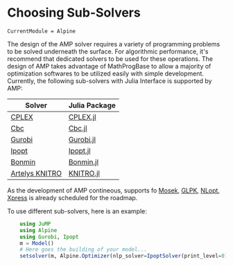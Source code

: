 # Choosing Sub-Solvers

```@meta
CurrentModule = Alpine
```

The design of the AMP solver requires a variety of programming problems to be solved underneath the surface. For algorithmic performance, it's recommend that dedicated solvers to be used for these operations. The design of AMP takes advantage of MathProgBase to allow a majority of optimization softwares to be utilized easily with simple development. Currently, the following sub-solvers with Julia Interface is supported by AMP:

| Solver                                                                         | Julia Package                                                |
|--------------------------------------------------------------------------------|--------------------------------------------------------------|
| [CPLEX](http://www-01.ibm.com/software/commerce/optimization/cplex-optimizer/) | [CPLEX.jl](https://github.com/JuliaOpt/CPLEX.jl)             |
| [Cbc](https://projects.coin-or.org/Cbc)                                        | [Cbc.jl](https://github.com/JuliaOpt/Clp.jl)                 |
| [Gurobi](http://gurobi.com/)                                                   | [Gurobi.jl](https://github.com/JuliaOpt/Gurobi.jl)           |
| [Ipopt](https://projects.coin-or.org/Ipopt)                                    | [Ipopt.jl](https://github.com/JuliaOpt/Ipopt.jl)             |
| [Bonmin](https://projects.coin-or.org/Bonmin)                                  | [Bonmin.jl](https://github.com/JackDunnNZ/AmplNLWriter.jl)   |
| [Artelys KNITRO](http://artelys.com/en/optimization-tools/knitro)              | [KNITRO.jl](https://github.com/JuliaOpt/KNITRO.jl)           |

As the development of AMP contineous, supports fo [Mosek](http://www.mosek.com/), [GLPK](http://www.gnu.org/software/glpk/), [NLopt](http://ab-initio.mit.edu/wiki/index.php/NLopt), [Xpress](http://www.fico.com/en/products/fico-xpress-optimization-suite) is already scheduled for the roadmap.

To use different sub-solvers, here is an example:

```julia
    using JuMP
    using Alpine
    using Gurobi, Ipopt
    m = Model()
    # Here goes the building of your model...
    setsolver(m, Alpine.Optimizer(nlp_solver=IpoptSolver(print_level=0), mip_solver=GurobiSolver(OutputFlag=0)))
```
